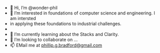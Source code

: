 - 👋 Hi, I’m @wonder-phil
- 👀 I’m interested in foundations of computer science and engineering.  I am intersted
- in applying these foundations to industrial challenges.  
- 
- 🌱 I’m currently learning about the Stacks and Clarity.
- 💞️ I’m looking to collaborate on ...
- 📫 EMail me at phillip.g.bradford@gmail.com

<!---
wonder-phil/wonder-phil is a ✨ special ✨ repository because its `README.md` (this file) appears on your GitHub profile.
You can click the Preview link to take a look at your changes.
--->
